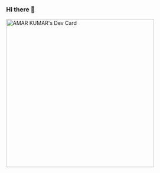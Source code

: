 ### Hi there 👋

<!--
**amar-kumar/amar-kumar** is a ✨ _special_ ✨ repository because its `README.md` (this file) appears on your GitHub profile.

Here are some ideas to get you started:

- 🔭 I’m currently working on ...
- 🌱 I’m currently learning ...
- 👯 I’m looking to collaborate on ...
- 🤔 I’m looking for help with ...
- 💬 Ask me about ...
- 📫 How to reach me: ...
- 😄 Pronouns: ...
- ⚡ Fun fact: ...
-->


<a href="https://app.daily.dev/amarkumar"><img src="https://api.daily.dev/devcards/4b807ed7bc564b8897f4331faefe0049.png?r=6ob" width="400" alt="AMAR KUMAR's Dev Card"/></a>
